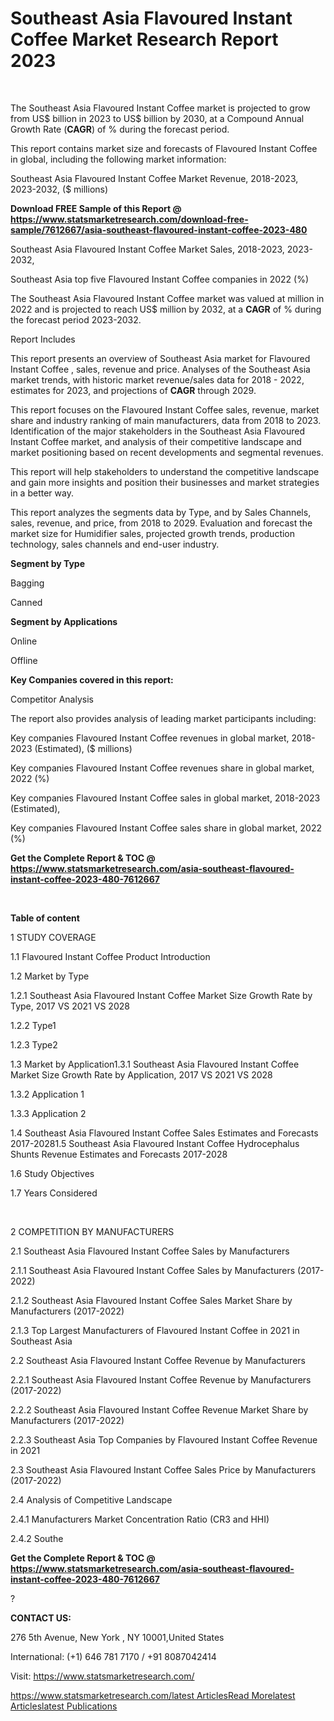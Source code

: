 <h1>Southeast Asia Flavoured Instant Coffee Market Research Report 2023</h1><br/><p>The Southeast Asia Flavoured Instant Coffee market is projected to grow from US$ billion in 2023 to US$ billion by 2030, at a Compound Annual Growth Rate (<strong>CAGR</strong>) of % during the forecast period.</p>
 
 
 
 <p>This report contains market size and forecasts of Flavoured Instant Coffee in global, including the following market information:</p>
 
 
 
 <p>Southeast Asia Flavoured Instant Coffee Market Revenue, 2018-2023, 2023-2032, ($ millions)</p>
 
 
 
 <p><strong>Download FREE Sample of this Report @ <a href="https://www.statsmarketresearch.com/download-free-sample/7612667/asia-southeast-flavoured-instant-coffee-2023-480">https://www.statsmarketresearch.com/download-free-sample/7612667/asia-southeast-flavoured-instant-coffee-2023-480</a></strong></p>
 
 
 
 <p>Southeast Asia Flavoured Instant Coffee Market Sales, 2018-2023, 2023-2032,</p>
 
 
 
 <p>Southeast Asia top five Flavoured Instant Coffee companies in 2022 (%)</p>
 
 
 
 <p>The Southeast Asia Flavoured Instant Coffee market was valued at million in 2022 and is projected to reach US$ million by 2032, at a <strong>CAGR</strong> of % during the forecast period 2023-2032.</p>
 
 
 
 <p>Report Includes</p>
 
 
 
 <p>This report presents an overview of Southeast Asia market for Flavoured Instant Coffee , sales, revenue and price. Analyses of the Southeast Asia market trends, with historic market revenue/sales data for 2018 - 2022, estimates for 2023, and projections of <strong>CAGR</strong> through 2029.</p>
 
 
 
 <p>This report focuses on the Flavoured Instant Coffee sales, revenue, market share and industry ranking of main manufacturers, data from 2018 to 2023. Identification of the major stakeholders in the Southeast Asia Flavoured Instant Coffee market, and analysis of their competitive landscape and market positioning based on recent developments and segmental revenues.</p>
 
 
 
 <p>This report will help stakeholders to understand the competitive landscape and gain more insights and position their businesses and market strategies in a better way.</p>
 
 
 
 <p>This report analyzes the segments data by Type, and by Sales Channels, sales, revenue, and price, from 2018 to 2029. Evaluation and forecast the market size for Humidifier sales, projected growth trends, production technology, sales channels and end-user industry.</p>
 
 
 
 <p><strong>Segment by Type</strong></p>
 
 
 
 <p>Bagging</p>
 
 
 
 <p>Canned</p>
 
 
 
 <p><strong>Segment <strong><strong>by Applications</strong></strong></strong></p>
 
 
 
 <p>Online</p>
 
 
 
 <p>Offline</p>
 
 
 
 <p><strong>Key Companies covered in this report:</strong></p>
 
 
 
 <p>Competitor Analysis</p>
 
 
 
 <p>The report also provides analysis of leading market participants including:</p>
 
 
 
 <p>Key companies Flavoured Instant Coffee revenues in global market, 2018-2023 (Estimated), ($ millions)</p>
 
 
 
 <p>Key companies Flavoured Instant Coffee revenues share in global market, 2022 (%)</p>
 
 
 
 <p>Key companies Flavoured Instant Coffee sales in global market, 2018-2023 (Estimated),</p>
 
 
 
 <p>Key companies Flavoured Instant Coffee sales share in global market, 2022 (%)</p>
 
 
 
 <div><b>Get the Complete Report & TOC @ <a href="https://www.statsmarketresearch.com/asia-southeast-flavoured-instant-coffee-2023-480-7612667">https://www.statsmarketresearch.com/asia-southeast-flavoured-instant-coffee-2023-480-7612667</a></b></div>
 
 
 
 <p><br />
 
 <b>Table of content</b></p>
 
 
 
 <p>1 STUDY COVERAGE<br />
 
 1.1 Flavoured Instant Coffee Product Introduction<br />
 
 1.2 Market by Type<br />
 
 1.2.1 Southeast Asia Flavoured Instant Coffee Market Size Growth Rate by Type, 2017 VS 2021 VS 2028<br />
 
 1.2.2 Type1<br />
 
 1.2.3 Type2<br />
 
 1.3 Market by Application1.3.1 Southeast Asia Flavoured Instant Coffee Market Size Growth Rate by Application, 2017 VS 2021 VS 2028<br />
 
 1.3.2 Application 1<br />
 
 1.3.3 Application 2<br />
 
 1.4 Southeast Asia Flavoured Instant Coffee Sales Estimates and Forecasts 2017-20281.5 Southeast Asia Flavoured Instant Coffee Hydrocephalus Shunts Revenue Estimates and Forecasts 2017-2028<br />
 
 1.6 Study Objectives<br />
 
 1.7 Years Considered<br />
 
 <br />
 
 2 COMPETITION BY MANUFACTURERS<br />
 
 2.1 Southeast Asia Flavoured Instant Coffee Sales by Manufacturers<br />
 
 2.1.1 Southeast Asia Flavoured Instant Coffee Sales by Manufacturers (2017-2022)<br />
 
 2.1.2 Southeast Asia Flavoured Instant Coffee Sales Market Share by Manufacturers (2017-2022)<br />
 
 2.1.3 Top Largest Manufacturers of Flavoured Instant Coffee in 2021 in Southeast Asia<br />
 
 2.2 Southeast Asia Flavoured Instant Coffee Revenue by Manufacturers<br />
 
 2.2.1 Southeast Asia Flavoured Instant Coffee Revenue by Manufacturers (2017-2022)<br />
 
 2.2.2 Southeast Asia Flavoured Instant Coffee Revenue Market Share by Manufacturers (2017-2022)<br />
 
 2.2.3 Southeast Asia Top Companies by Flavoured Instant Coffee Revenue in 2021<br />
 
 2.3 Southeast Asia Flavoured Instant Coffee Sales Price by Manufacturers (2017-2022)<br />
 
 2.4 Analysis of Competitive Landscape<br />
 
 2.4.1 Manufacturers Market Concentration Ratio (CR3 and HHI)<br />
 
 2.4.2 Southe</p>
 
 
 
 <div><b>Get the Complete Report & TOC @ <a href="https://www.statsmarketresearch.com/asia-southeast-flavoured-instant-coffee-2023-480-7612667">https://www.statsmarketresearch.com/asia-southeast-flavoured-instant-coffee-2023-480-7612667</a></b></div>
 
 
 
 <p>? </p>
 
 
 
 <p><b>CONTACT US:</b><br />
 
 276 5th Avenue, New York , NY 10001,United States<br />
 
 International: (+1) 646 781 7170 / +91 8087042414<br />
 
 Visit: <a href="https://www.statsmarketresearch.com/">https://www.statsmarketresearch.com/</a><br />
 
 <a href="https://gyeongbokgung.com">https://www.statsmarketresearch.com/</a><a href="https://hallyeomaritime.com">latest Articles</a><a href="https://jingwansa.com">Read More</a><a href="https://nguoiviet.jp/">latest Articles</a><a href="https://www.intelmarketresearch.com/">latest Publications</a></p>